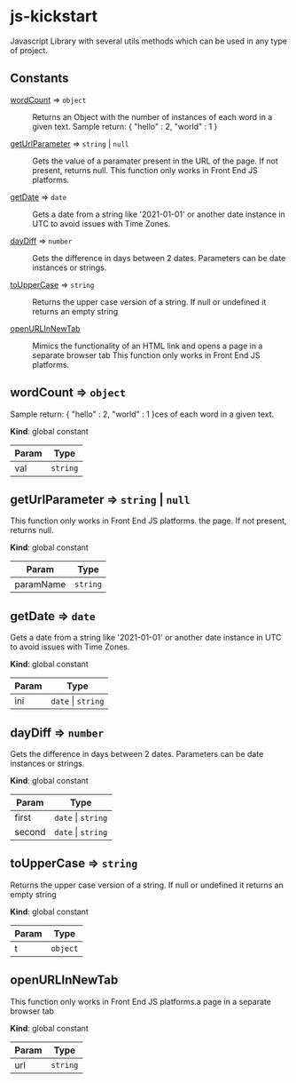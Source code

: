 # js-kickstart

Javascript Library with several utils methods which can be used in any type of project.

## Constants

<dl>
<dt><a href="#wordCount">wordCount</a> ⇒ <code>object</code></dt>
<dd><p>Returns an Object with the number of instances of each word in a given text.
Sample return: { &quot;hello&quot; : 2, &quot;world&quot; : 1 }</p>
</dd>
<dt><a href="#getUrlParameter">getUrlParameter</a> ⇒ <code>string</code> | <code>null</code></dt>
<dd><p>Gets the value of a paramater present in the URL of the page. If not present, returns null.
This function only works in Front End JS platforms.</p>
</dd>
<dt><a href="#getDate">getDate</a> ⇒ <code>date</code></dt>
<dd><p>Gets a date from a string like &#39;2021-01-01&#39; or another date instance in UTC to avoid issues with Time Zones.</p>
</dd>
<dt><a href="#dayDiff">dayDiff</a> ⇒ <code>number</code></dt>
<dd><p>Gets the difference in days between 2 dates. Parameters can be date instances or strings.</p>
</dd>
<dt><a href="#toUpperCase">toUpperCase</a> ⇒ <code>string</code></dt>
<dd><p>Returns the upper case version of a string. If null or undefined it returns an empty string</p>
</dd>
<dt><a href="#openURLInNewTab">openURLInNewTab</a></dt>
<dd><p>Mimics the functionality of an HTML link and opens a page in a separate browser tab
This function only works in Front End JS platforms.</p>
</dd>
</dl>

<a name="wordCount"></a>

## wordCount ⇒ <code>object</code>

Sample return: { "hello" : 2, "world" : 1 }ces of each word in a given text.

**Kind**: global constant

| Param | Type                |
| ----- | ------------------- |
| val   | <code>string</code> |

<a name="getUrlParameter"></a>

## getUrlParameter ⇒ <code>string</code> \| <code>null</code>

This function only works in Front End JS platforms. the page. If not present, returns null.

**Kind**: global constant

| Param     | Type                |
| --------- | ------------------- |
| paramName | <code>string</code> |

<a name="getDate"></a>

## getDate ⇒ <code>date</code>

Gets a date from a string like '2021-01-01' or another date instance in UTC to avoid issues with Time Zones.

**Kind**: global constant

| Param | Type                                     |
| ----- | ---------------------------------------- |
| ini   | <code>date</code> \| <code>string</code> |

<a name="dayDiff"></a>

## dayDiff ⇒ <code>number</code>

Gets the difference in days between 2 dates. Parameters can be date instances or strings.

**Kind**: global constant

| Param  | Type                                     |
| ------ | ---------------------------------------- |
| first  | <code>date</code> \| <code>string</code> |
| second | <code>date</code> \| <code>string</code> |

<a name="toUpperCase"></a>

## toUpperCase ⇒ <code>string</code>

Returns the upper case version of a string. If null or undefined it returns an empty string

**Kind**: global constant

| Param | Type                |
| ----- | ------------------- |
| t     | <code>object</code> |

<a name="openURLInNewTab"></a>

## openURLInNewTab

This function only works in Front End JS platforms.a page in a separate browser tab

**Kind**: global constant

| Param | Type                |
| ----- | ------------------- |
| url   | <code>string</code> |
